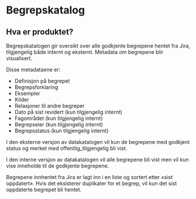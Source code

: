 # Begrepskatalog

## Hva er produktet?
Begrepskatalogen gir oversikt over alle godkjente begrepene hentet fra Jira, tilgjengelig både internt og eksternt. Metadata om begrepene blir visualisert. 

Disse metadataene er:

* Definisjon på begrepet
* Begrepsforklaring
* Eksempler
* Kilder
* Relasjoner til andre begreper
* Dato på sist revidert (kun tilgjengelig internt)
* Fagområdet (kun tilgjengelig internt)
* Begrepseier (kun tilgjengelig internt)
* Begrepsstatus (kun tilgjengelig internt)

I den eksterne versjon av datakatalogen vil kun de begrepene med godkjent status og merket med offentlig_tilgjengelig bli vist.

I den interne versjon av datakatalogen vil alle begrepene bli vist men vil kun vise inneholde til de godkjente begrepene.

Begrepene innhentet fra Jira er lagt inn i en liste og sortert etter «sist oppdatert». Hvis det eksisterer duplikater for et begrep, vil kun det sist oppdaterte begrepet bli hentet.
